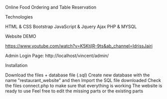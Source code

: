 Online Food Ordering and Table Reservation

Technologies

HTML & CSS
Bootstrap
JavaScript & Jquery
Ajax
PHP & MYSQL

Website DEMO

https://www.youtube.com/watch?v=K5KtjIR-9ts&ab_channel=IdrissJairi

Admin Login Page: http://localhost/vincent/admin/

Installation

Download the files + database file (.sql)
Create new database with the name "restaurant_website" and then Import the SQL file downloaded
Check the files connect.php to make sure that everything is working
The website is ready to use
Feel free to edit the missing parts or the existing parts
